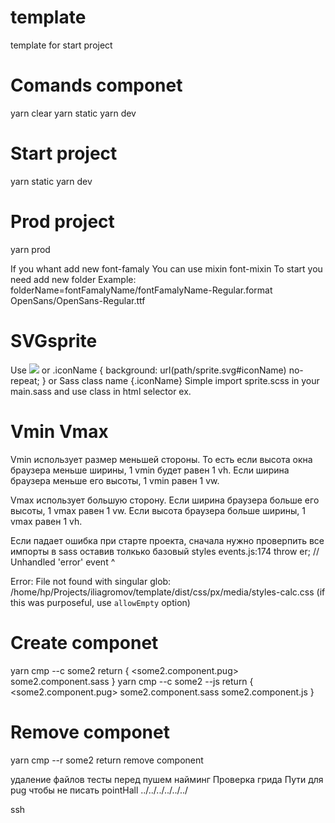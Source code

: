 # template
template for start project

# Comands componet
yarn clear
yarn static
yarn dev

# Start project 
yarn static
yarn dev

# Prod project 
yarn prod

If you whant add new font-famaly 
You can use mixin font-mixin
To start you need add new folder
Example: 
folderName=fontFamalyName/fontFamalyName-Regular.format
OpenSans/OpenSans-Regular.ttf

# SVGsprite 
Use 
<img src="path/sprite.svg#iconName">
or
.iconName {
    background: url(path/sprite.svg#iconName) no-repeat; 
}
or
Sass class name {.iconName}
Simple import sprite.scss in your main.sass and use class in html selector
ex.
<img class="iconName">


# Vmin Vmax
Vmin использует размер меньшей стороны. То есть если высота окна браузера меньше ширины, 1 vmin будет равен 1 vh. Если ширина браузера меньше его высоты, 1 vmin равен 1 vw.

Vmax использует большую сторону. Если ширина браузера больше его высоты, 1 vmax равен 1 vw. Если высота браузера больше ширины, 1 vmax равен 1 vh.

Если падает ошибка при старте проекта, сначала нужно проверпить все импорты в sass оставив толкько базовый styles
events.js:174
      throw er; // Unhandled 'error' event
      ^

Error: File not found with singular glob: /home/hp/Projects/iliagromov/template/dist/css/px/media/styles-calc.css (if this was purposeful, use `allowEmpty` option)

# Create componet
yarn cmp --c some2
return 
{
    <some2.component.pug>
    some2.component.sass
}
yarn cmp --c some2 --js
return 
{
    <some2.component.pug>
    some2.component.sass
    some2.component.js
}
# Remove componet
yarn cmp --r some2
return remove component

удаление файлов 
тесты перед пушем 
найминг
Проверка грида 
Пути для pug чтобы не писать pointHall ../../../../../../

ssh 